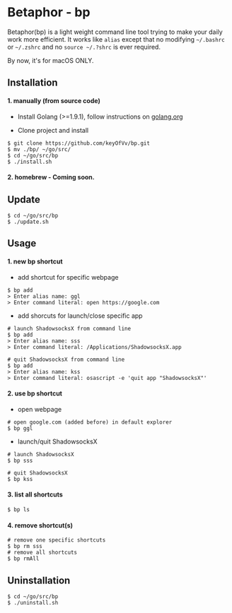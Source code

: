 # Betaphor - bp

Betaphor(bp) is a light weight command line tool trying to make your daily work more efficient. It works like `alias` except that no modifying `~/.bashrc` or  `~/.zshrc` and no `source ~/.?shrc` is ever required.

By now, it's for macOS ONLY.

## Installation

#### 1. manually (from source code)

* Install Golang (>=1.9.1), follow instructions on [golang.org](https://golang.org/dl/)

* Clone project and install

```shell
$ git clone https://github.com/keyOfVv/bp.git
$ mv ./bp/ ~/go/src/
$ cd ~/go/src/bp
$ ./install.sh
```

#### 2. homebrew - Coming soon.

## Update

```shell
$ cd ~/go/src/bp
$ ./update.sh
```

## Usage

#### 1. new bp shortcut

* add shortcut for specific webpage

```shell
$ bp add
> Enter alias name: ggl
> Enter command literal: open https://google.com
```

* add shorcuts for launch/close specific app

```shell
# launch ShadowsocksX from command line
$ bp add
> Enter alias name: sss
> Enter command literal: /Applications/ShadowsocksX.app
```

```shell
# quit ShadowsocksX from command line
$ bp add
> Enter alias name: kss
> Enter command literal: osascript -e 'quit app "ShadowsocksX"'
```

#### 2. use bp shortcut

* open webpage

```shell
# open google.com (added before) in default explorer
$ bp ggl
```
* launch/quit ShadowsocksX

```shell
# launch ShadowsocksX
$ bp sss

# quit ShadowsocksX
$ bp kss
```

#### 3. list all shortcuts

```shell
$ bp ls
```

#### 4. remove shortcut(s)

```shell
# remove one specific shortcuts
$ bp rm sss
# remove all shortcuts
$ bp rmAll
```
## Uninstallation

```shell
$ cd ~/go/src/bp
$ ./uninstall.sh
```

